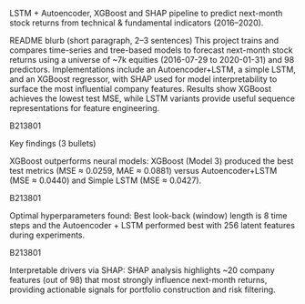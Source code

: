 LSTM + Autoencoder, XGBoost and SHAP pipeline to predict next-month stock returns from technical & fundamental indicators (2016–2020).

README blurb (short paragraph, 2–3 sentences)
This project trains and compares time-series and tree-based models to forecast next-month stock returns using a universe of ~7k equities (2016-07-29 to 2020-01-31) and 98 predictors. Implementations include an Autoencoder+LSTM, a simple LSTM, and an XGBoost regressor, with SHAP used for model interpretability to surface the most influential company features. Results show XGBoost achieves the lowest test MSE, while LSTM variants provide useful sequence representations for feature engineering. 

B213801

Key findings (3 bullets)

XGBoost outperforms neural models: XGBoost (Model 3) produced the best test metrics (MSE ≈ 0.0259, MAE ≈ 0.0881) versus Autoencoder+LSTM (MSE ≈ 0.0440) and Simple LSTM (MSE ≈ 0.0427). 

B213801

Optimal hyperparameters found: Best look-back (window) length is 8 time steps and the Autoencoder + LSTM performed best with 256 latent features during experiments. 

B213801

Interpretable drivers via SHAP: SHAP analysis highlights ~20 company features (out of 98) that most strongly influence next-month returns, providing actionable signals for portfolio construction and risk filtering.
